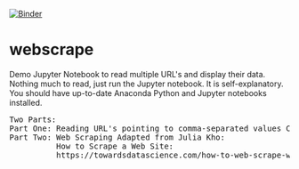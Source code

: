 [![Binder](https://mybinder.org/badge_logo.svg)](https://mybinder.org/v2/gh/lvwarren/webscrape/master?filepath=ChiangMultiURL-CSVFetch-WebScrape.ipynb)

# webscrape
Demo Jupyter Notebook to read multiple URL's and display their data.<br>
Nothing much to read, just run the Jupyter notebook. It is self-explanatory.<br>
You should have up-to-date Anaconda Python and Jupyter notebooks installed.<br>
<pre>
Two Parts:
Part One: Reading URL's pointing to comma-separated values CSV data.
Part Two: Web Scraping Adapted from Julia Kho:
          How to Scrape a Web Site:
          https://towardsdatascience.com/how-to-web-scrape-with-python-in-4-minutes-bc49186a8460
</pre>
